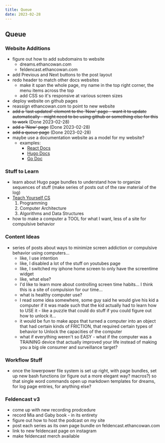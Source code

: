 ```yaml
---
title: Queue
date: 2023-02-28
---
```

## Queue

### Website Additions
- figure out how to add subdomains to website
    - dreams.ethancowan.com
    - feldencast.ethancowan.com
- add Previous and Next buttons to the post layout
- redo header to match other docs websites 
	- make it span the whole page, my name in the top right corner, the menu items across the top
	- add CSS so it's responsive at various screen sizes
- deploy website on github pages
- reassign ethancowan.com to point to new website
- ~~add a 'last updated' element to the 'Now' page - want it to update automatically - might need to be using github or something else for this to work~~ (Done 2023-02-28)
- ~~add a 'Now' page~~ (Done 2023-02-28)
- ~~add a queue page~~ (Done 2023-02-28)
- maybe use a documentation website as a model for my website?
	- examples:
		- [React Docs](https://beta.reactjs.org/)
		- [Hugo Docs](https://gohugo.io/documentation/)
		- [Go Doc](https://go.dev/doc/)

### Stuff to Learn
- learn about Hugo page bundles to understand how to organize sequences of stuff (make series of posts out of the raw material of the log)
- [Teach Yourself CS](https://teachyourselfcs.com/)
    1. Programming
    2. Computer Architecture
    3. Algorithms and Data Structures 
- how to make a computer a TOOL for what I want, less of a site for compulsive behavior

### Content Ideas
- series of posts about ways to minimize screen addiction or compulsive behavior using computers...
   - like, I use intention
   - like, I disabled a lot of the stuff on youtubes page
   - like, I switched my iphone home screen to only have the screentime widget
   - like, what else?
   - I'd like to learn more about controlling screen time habits... I think this is a site of compulsion for our time...
   - what is healthy computer use?
   - I read some idea somewhere, some guy said he would give his kid a computer if it was made such that the kid actually had to learn how to USE it - like a puzzle that could do stuff if you could figure out how to unlock it...
   - it would be fun to make apps that turned a computer into an object that had certain kinds of FRICTION, that required certain types of behavior to Unlock the capacities of the computer
   - what if everything weren't so EASY - what if the computer was a TRAINING device that actually improved your life instead of making you a big ole consumer and surveillance target?

### Workflow Stuff
- once the lowerpower file system is set up right, with page bundles, set up new bash functions (or figure out a more elegant way? macros?) so that single word commands open up markdown templates for dreams, for log page entries, for anything else?

### Feldencast v3
- come up with new recording prodcedure
- record Mia and Gaby book - in its entirety
- figure out how to host the podcast on my site
- post each series as its own page bundle on feldencast.ethancowan.com
- link to new feldencast page on instagram
- make feldencast merch available
